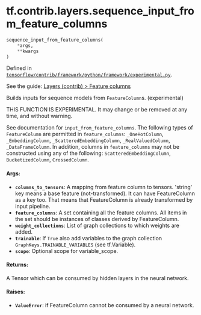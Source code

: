 <div itemscope itemtype="http://developers.google.com/ReferenceObject">
<meta itemprop="name" content="tf.contrib.layers.sequence_input_from_feature_columns" />
</div>

# tf.contrib.layers.sequence_input_from_feature_columns

``` python
sequence_input_from_feature_columns(
    *args,
    **kwargs
)
```



Defined in [`tensorflow/contrib/framework/python/framework/experimental.py`](https://www.tensorflow.org/code/tensorflow/contrib/framework/python/framework/experimental.py).

See the guide: [Layers (contrib) > Feature columns](../../../../../api_guides/python/contrib.layers.md#Feature_columns)

Builds inputs for sequence models from `FeatureColumn`s. (experimental)

THIS FUNCTION IS EXPERIMENTAL. It may change or be removed at any time, and without warning.


See documentation for `input_from_feature_columns`. The following types of
`FeatureColumn` are permitted in `feature_columns`: `_OneHotColumn`,
`_EmbeddingColumn`, `_ScatteredEmbeddingColumn`, `_RealValuedColumn`,
`_DataFrameColumn`. In addition, columns in `feature_columns` may not be
constructed using any of the following: `ScatteredEmbeddingColumn`,
`BucketizedColumn`, `CrossedColumn`.

#### Args:

* <b>`columns_to_tensors`</b>: A mapping from feature column to tensors. 'string' key
    means a base feature (not-transformed). It can have FeatureColumn as a
    key too. That means that FeatureColumn is already transformed by input
    pipeline.
* <b>`feature_columns`</b>: A set containing all the feature columns. All items in the
    set should be instances of classes derived by FeatureColumn.
* <b>`weight_collections`</b>: List of graph collections to which weights are added.
* <b>`trainable`</b>: If `True` also add variables to the graph collection
    `GraphKeys.TRAINABLE_VARIABLES` (see tf.Variable).
* <b>`scope`</b>: Optional scope for variable_scope.


#### Returns:

  A Tensor which can be consumed by hidden layers in the neural network.


#### Raises:

* <b>`ValueError`</b>: if FeatureColumn cannot be consumed by a neural network.